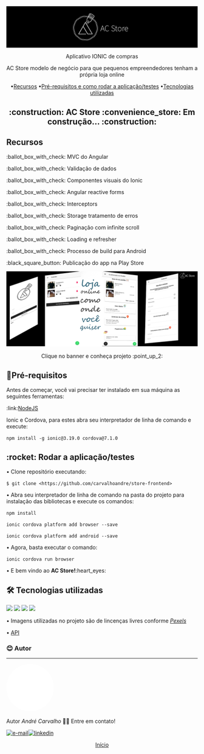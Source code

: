 <img src="https://github.com/carvalhoandre/carvalhoandre/blob/main/assets/banner.png" align="center">
<p align="center">Aplicativo IONIC de compras</p>

<p align="center">AC Store modelo de negócio para que pequenos empreendedores tenham a própria loja online</p>

<p align="center" name="sumario">
 •<a href="#recursos">Recursos</a>
 •<a href="#requisitos">Pré-requisitos e como rodar a aplicação/testes</a>
 •<a href="#tecnologias">Tecnologias utilizadas</a> 
</p>

<h2 align="center"> :construction:  AC Store :convenience_store:	 Em construção...  :construction:</h2>

<a name="recursos">
  <h2>Recursos</h2>
      <p>:ballot_box_with_check: MVC do Angular</p>
      <p>:ballot_box_with_check: Validação de dados</p>
      <p>:ballot_box_with_check: Componentes visuais do Ionic</p> 
      <p>:ballot_box_with_check: Angular reactive forms </p> 
      <p>:ballot_box_with_check: Interceptors</p>
      <p>:ballot_box_with_check: Storage tratamento de erros</p>
      <p>:ballot_box_with_check: Paginação com infinite scroll</p> 
      <p>:ballot_box_with_check: Loading e refresher</p>
      <p>:ballot_box_with_check: Processo de build para Android </p> 
      <p>:black_square_button: Publicação do app na Play Store</p>
</a>

<a href="https://acstore.netlify.app/" target="_new"><img src="https://raw.githubusercontent.com/carvalhoandre/carvalhoandre/main/assets/banner4.png" alt="banner2"></a>

<p align="center">Clique no banner e conheça projeto :point_up_2:</p>

<a name="requisitos">
  <h2>🎲Pré-requisitos</h2>
  <p>Antes de começar, você vai precisar ter instalado em sua máquina as seguintes ferramentas:</p>
  <p>:link:<a href="https://nodejs.org/en/" target="_new" rel="external">NodeJS</a></p> 
  <p>Ionic e Cordova, para estes abra seu interpretador de linha de comando e execute:</p>
</a>
  
```
npm install -g ionic@3.19.0 cordova@7.1.0
```
  
<a>  
  <h2>:rocket: Rodar a aplicação/testes</h2>
  <p>• Clone repositório executando:</p>
</a>



```
$ git clone <https://github.com/carvalhoandre/store-frontend>
```


<p>• Abra seu interpretador de linha de comando na pasta do projeto para instalação das bibliotecas e execute os comandos: </p>

```
npm install
```

```
ionic cordova platform add browser --save
```

```
ionic cordova platform add android --save
```

<p>• Agora, basta executar o comando:</p>

```
ionic cordova run browser
```

<p>• E bem vindo ao <strong>AC Store!</strong>:heart_eyes:</p>

<a name="tecnologias" align="left">
  <h2>🛠 Tecnologias utilizadas</h2>
  <img src="https://img.shields.io/badge/Node.js-43853D?style=for-the-badge&logo=node.js&logoColor=white">
  <img src="https://img.shields.io/badge/HTML5-E34F26?style=for-the-badge&logo=html5&logoColor=white">
  <img src="https://img.shields.io/badge/Sass-CC6699?style=for-the-badge&logo=sass&logoColor=white">
  <img src="https://img.shields.io/badge/AngularJS-E23237?style=for-the-badge&logo=angularjs&logoColor=white">
  <p>• Imagens utilizadas no projeto são de lincenças livres conforme <a href="https://www.pexels.com/pt-br/" target="_external" rel="external"><em>Pexels</em></a></p>
  <p>• <a href="https://github.com/carvalhoandre/store-backend" target="_external" rel="external">API</a></p>
</a> 

### :blush: Autor
---
<img 
    src="https://raw.githubusercontent.com/carvalhoandre/carvalhoandre/main/assets/logoP.png"
    style="border-radius: 50%" 
    min-width="125"
    max-width="125"
    width="125"
    alt="Logo_andre">
<br />
  
Autor *André Carvalho* 👋🏽 Entre em contato!

<a href="mailto:andre_carvalho0@live.com?Subject=Olá André" target="_blank" rel="external"><img src="https://img.shields.io/badge/Microsoft_Outlook-0078D4?style=for-the-badge&logo=microsoft-outlook&logoColor=white" alt="e-mail"></a><a href="https://www.linkedin.com/in/andr%C3%A9-leite-carvalho-b77721146/" target="_new" rel="external"><img src="https://img.shields.io/badge/linkedin-%230077B5.svg?&style=for-the-badge&logo=linkedin&logoColor=white" alt="linkedin"></a>

<p align="center" name="sumario">
 <a href="#sumario">Início</a>
</p>


#



